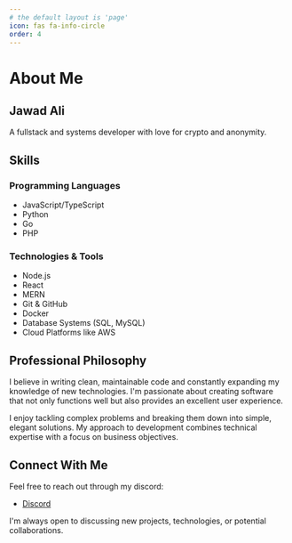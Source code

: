 ```yaml
---
# the default layout is 'page'
icon: fas fa-info-circle
order: 4
---
```


# About Me

## Jawad Ali

A fullstack and systems developer with love for crypto and anonymity.

## Skills

### Programming Languages
- JavaScript/TypeScript
- Python
- Go
- PHP

### Technologies & Tools
- Node.js
- React
- MERN 
- Git & GitHub
- Docker
- Database Systems (SQL, MySQL)
- Cloud Platforms like AWS

## Professional Philosophy

I believe in writing clean, maintainable code and constantly expanding my knowledge of new technologies. I'm passionate about creating software that not only functions well but also provides an excellent user experience.

I enjoy tackling complex problems and breaking them down into simple, elegant solutions. My approach to development combines technical expertise with a focus on business objectives.

## Connect With Me

Feel free to reach out through my discord:
- [Discord](https://discord.gg/9fPMWtMDx2)

I'm always open to discussing new projects, technologies, or potential collaborations.
